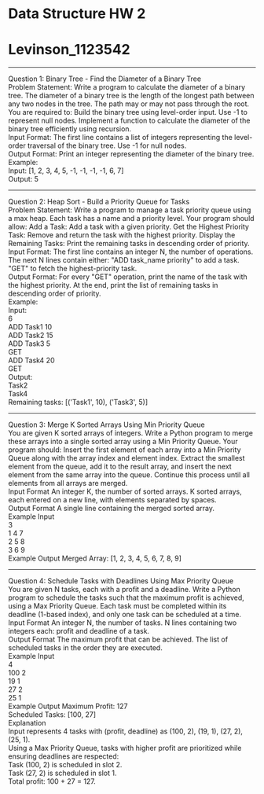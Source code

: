 # Data Structure HW 2
# Levinson_1123542
--------------------------------------------------------------------------------------------
Question 1: Binary Tree - Find the Diameter of a Binary Tree
<br>
Problem Statement:
Write a program to calculate the diameter of a binary tree. The diameter of a binary tree is the length of the longest path between any two nodes in the tree. The path may or may not pass through the root.
<br>
You are required to:
Build the binary tree using level-order input. Use -1 to represent null nodes.
Implement a function to calculate the diameter of the binary tree efficiently using recursion.
<br>
Input Format:
The first line contains a list of integers representing the level-order traversal of the binary tree. Use -1 for null nodes.
<br>
Output Format:
Print an integer representing the diameter of the binary tree.
<br>
Example:
<br>
Input:
[1, 2, 3, 4, 5, -1, -1, -1, -1, 6, 7]
<br>
Output:
5

--------------------------------------------------------------------------------------------
Question 2: Heap Sort - Build a Priority Queue for Tasks
<br>
Problem Statement:
Write a program to manage a task priority queue using a max heap. Each task has a name and a priority level. Your program should allow:
Add a Task: Add a task with a given priority.
Get the Highest Priority Task: Remove and return the task with the highest priority.
Display the Remaining Tasks: Print the remaining tasks in descending order of priority.
<br>
Input Format:
The first line contains an integer N, the number of operations.
The next N lines contain either:
"ADD task_name priority" to add a task.
"GET" to fetch the highest-priority task.
<br>
Output Format:
For every "GET" operation, print the name of the task with the highest priority.
At the end, print the list of remaining tasks in descending order of priority.
<br>
Example:
<br>
Input:
<br>
6
<br>
ADD Task1 10
<br>
ADD Task2 15
<br>
ADD Task3 5
<br>
GET
<br>
ADD Task4 20
<br>
GET
<br>
Output:
<br>
Task2
<br>
Task4
<br>
Remaining tasks: [('Task1', 10), ('Task3', 5)]

--------------------------------------------------------------------------------------------
Question 3: Merge K Sorted Arrays Using Min Priority Queue
<br>
You are given K sorted arrays of integers. Write a Python program to merge these arrays into a single sorted array using a Min Priority Queue.
Your program should:
Insert the first element of each array into a Min Priority Queue along with the array index and element index.
Extract the smallest element from the queue, add it to the result array, and insert the next element from the same array into the queue.
Continue this process until all elements from all arrays are merged.
<br>
Input Format
An integer K, the number of sorted arrays.
K sorted arrays, each entered on a new line, with elements separated by spaces.
<br>
Output Format
A single line containing the merged sorted array.
<br>
Example Input
<br>
3
<br>
1 4 7
<br>
2 5 8
<br>
3 6 9
<br>
Example Output
Merged Array: [1, 2, 3, 4, 5, 6, 7, 8, 9]

--------------------------------------------------------------------------------------------
Question 4: Schedule Tasks with Deadlines Using Max Priority Queue
<br>
You are given N tasks, each with a profit and a deadline. Write a Python program to schedule the tasks such that the maximum profit is achieved, using a Max Priority Queue.
Each task must be completed within its deadline (1-based index), and only one task can be scheduled at a time.
<br>
Input Format
An integer N, the number of tasks.
N lines containing two integers each: profit and deadline of a task.
<br>
Output Format
The maximum profit that can be achieved.
The list of scheduled tasks in the order they are executed.
<br>
Example Input
<br>
4
<br>
100   2
<br>
19   1
<br>
27   2
<br>
25   1
<br>
Example Output
Maximum Profit: 127
<br>
Scheduled Tasks: [100, 27]
<br>
Explanation
<br>
Input represents 4 tasks with (profit, deadline) as (100, 2), (19, 1), (27, 2), (25, 1).
<br>
Using a Max Priority Queue, tasks with higher profit are prioritized while ensuring deadlines are respected:
<br>
Task (100, 2) is scheduled in slot 2.
<br>
Task (27, 2) is scheduled in slot 1.
<br>
Total profit: 100 + 27 = 127.
